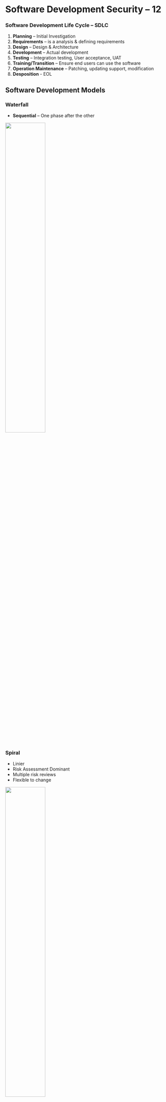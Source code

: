 # Software Development Security – 12


### Software Development Life Cycle – SDLC
1.	**Planning** – Initial Investigation
2.	**Requirements** – is a analysis & defining requirements
3.	**Design** – Design & Architecture
4.	**Development** – Actual development
5.	**Testing** – Integration testing, User acceptance, UAT
6.	**Training/Transition** – Ensure end users can use the software
7.	**Operation Maintenance** – Patching, updating support, modification
8.	**Desposition** - EOL

## Software Development Models

### Waterfall

- **Sequential** – One phase after the other

<img src="https://miro.medium.com/max/1750/0*aD7UeMSSQ-aEJYBN" width="50%">
          
### Spiral

-	Linier
-	Risk Assessment Dominant 
-	Multiple risk reviews
-	Flexible to change

<img src="https://electricalfundablog.com/wp-content/uploads/2018/09/Spiral-Software-Development-Model_thumb.png" width="50%">

### Agile

-	Iterative & Incremental
-	Flexible to change 
-	Less document centric
-	Work broken into sprints
-	Based on 12 principles 

<img src="https://cdn2.velvetech.com/wp-content/uploads/2019/08/agile-software-development.jpg" width="50%">

### RAD – Rapid Application Development

-	Relies on building prototypes
-	No planed phases
-	Rapid deployment of finished products
-	5 phases

1.	Business modelling
2.	Data modelling
3.	Process modelling
4.	Application modelling
5.	Testing/turnover

<img src="https://www.w3schools.in//wp-content/uploads/2019/03/SDLC-RAD-Model.png" width="50%">

### OWASP top proactive controls
-	Parameterized query’s
-	Encode data
-	Validate all inputs
-	Implement Identity & authentication controls
-	Implement Appropriate Access Controls
-	Protect Data
-	Implement Logging & Intrusion Detection
-	Leverage Security Frameworks & Library’s
-	Error & Exception Handling 

### SANS to 25 
-	Divided into 3 areas
1.	Insecure Interaction Between Components 
2.	Risky Resources Management
3.	Porous Defences 

### Application Testing 
1.	Scanning Tools & Vulnerability scans
2.	Manual penetration test
3.	Code reviews (static)

### Information Security and the SDLC
1.	**Feasibility** - Security will participate in the assessment
2.	**Analysis & Requirements** - Security Requirements
3.	**Design** - Include Security Architecture 
4.	**Development** - Secure testing, code reviews
5.	**Testing & Integration** - Vulnerability testing , additional code review
6.	**Training & Transition** - Security posture 
7.	**Operational Maintenance** -  Patching & upgrades
8.	**Disposition**  - Secure disposal 

### Code Review

-	**Paired Programming** - 2 Developers 1 machine
-	**Over-the-Sholder** - Explain code to someone else in person
-	**Pass Around Code Review** -  Email across for peer review
-	**Tools Assisted Review** - Software analysis
-	**Formal Review** - Formal

### Fegan Inspection

1.	**Planning** - Plan
2.	**Overview** - Prep teams & materials
3.	**Preparation** - Code reviews
4.	**Meetings** - Identify issues
5.	**Rework** - Resolve issues
6.	**Follow up** - Final sign off

### Analysing Code
- **Static Analysis** - reading code 
- **Dynamic Analysis** - Execute code and analyse with tools
- **Fuzzing** - Invalid random input
- Fault Injection – Test error handling, done in 3 ways
  1. Done at compile time, modifies source code
  2. Protocol software fault injection, uses fuzzing techniques to inject incorrect protocols
  3. Runtime injection, injecting faults into memory or the running application
- **Mutation Testing** - makes small changes to code
- **Stress Testing** - load testing
- **Security regression testing** - retesting after a change is made or a patch is applied
- **Web Application Scanning** - Burp Suit, Nikito

____________________

<a href="https://github.com/ReefMeeter/CySA/blob/master/11.%20Identity%20and%20Access%20Management.md"><< Previous</a> || <a href="https://github.com/ReefMeeter/CySA/blob/master/13.%20Cyber%20Security%20Toolkit.md">Next >></a>  


<a href="https://github.com/ReefMeeter/CySA/blob/master/README.md">Return to Contents</a>
